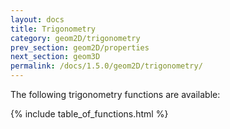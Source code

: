 ```yaml
---
layout: docs
title: Trigonometry
category: geom2D/trigonometry
prev_section: geom2D/properties
next_section: geom3D
permalink: /docs/1.5.0/geom2D/trigonometry/
---
```


The following trigonometry functions are available:

{% include table_of_functions.html %}
